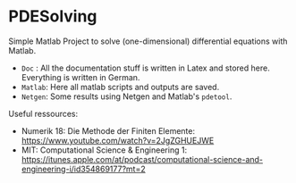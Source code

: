 # PDESolving
Simple Matlab Project to solve (one-dimensional) differential equations with Matlab.


* `Doc` : All the documentation stuff is written in Latex and stored here. Everything is written in German.
* `Matlab`: Here all matlab scripts and outputs are saved.
* `Netgen`: Some results using Netgen and Matlab's `pdetool`.


Useful ressources:
* Numerik 18: Die Methode der Finiten Elemente: https://www.youtube.com/watch?v=2JgZGHUEJWE
* MIT: Computational Science & Engineering 1: https://itunes.apple.com/at/podcast/computational-science-and-engineering-i/id354869177?mt=2
